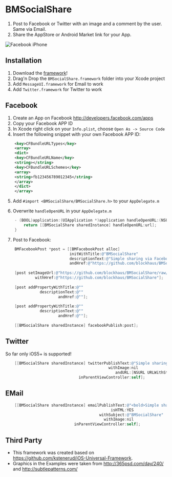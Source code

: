 # BMSocialShare

1. Post to Facebook or Twitter with an image and a comment by the user. Same via Email.
1. Share the AppStore or Android Market link for your App.

![Facebook iPhone](https://github.com/blockhaus/BMSocialShare/raw/documentation/header.png)


## Installation

1. Download the [framework](https://github.com/downloads/blockhaus/BMSocialShare/BMSocialShare.framework_v0.1.zip)!
1. Drag'n Drop the `BMSocialShare.framework` folder into your Xcode project
1. Add `MessageUI.framework` for Email to work
1. Add `Twitter.framework` for Twitter to work


## Facebook

1. Create an App on Facebook http://developers.facebook.com/apps
2. Copy your Facebook APP ID
3. In Xcode right click on your `Info.plist`, choose `Open As -> Source Code`
4. Insert the following snippet with your own Facebook APP ID:

```xml
    <key>CFBundleURLTypes</key>
    <array>
    <dict>
    <key>CFBundleURLName</key>
    <string></string>
    <key>CFBundleURLSchemes</key>
    <array>           
    <string>fb123456789012345</string>
    </array>
    </dict>
    </array>
```

5. Add `#import <BMSocialShare/BMSocialShare.h>` to your `AppDelegate.m`

6. Overwrite `handleOpenURL` in your `AppDelegate.m`

```objective-c
    - (BOOL)application:(UIApplication *)application handleOpenURL:(NSURL *)url {
        return [[BMSocialShare sharedInstance] handleOpenURL:url];
    }
```

7. Post to Facebook:

```objective-c
    BMFacebookPost *post = [[BMFacebookPost alloc] 
                            initWithTitle:@"BMSocialShare" 
                            descriptionText:@"Simple sharing via Facebook, Email and Twitter for iOS!"
                            andHref:@"https://github.com/blockhaus/BMSocialShare"];
    
    [post setImageUrl:@"https://github.com/blockhaus/BMSocialShare/raw/documentation/header.png" 
             withHref:@"https://github.com/blockhaus/BMSocialShare"];
    
    [post addPropertyWithTitle:@"" 
               descriptionText:@""
                       andHref:@""];
    
    [post addPropertyWithTitle:@""
               descriptionText:@""
                       andHref:@""];
    
    [[BMSocialShare sharedInstance] facebookPublish:post];
```


## Twitter

So far only iOS5+ is supported!

```objective-c
    [[BMSocialShare sharedInstance] twitterPublishText:@"Simple sharing via Facebook, Email and Twitter for iOS!"
                                             withImage:nil
                                                andURL:[NSURL URLWithString:@"https://github.com/blockhaus/BMSocialShare"] 
                                inParentViewController:self];
```

## EMail

```objective-c
    [[BMSocialShare sharedInstance] emailPublishText:@"<bold>Simple sharing via Facebook, Email and Twitter for iOS!</bold>"
                                              isHTML:YES
                                         withSubject:@"BMSocialShare"
                                           withImage:nil
                              inParentViewController:self];
```


## Third Party

* This framework was created based on https://github.com/kstenerud/iOS-Universal-Framework.
* Graphics in the Examples were taken from http://365psd.com/day/240/ and http://subtlepatterns.com/
